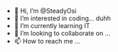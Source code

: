 - 👋 Hi, I’m @SteadyOsi
- 👀 I’m interested in coding... duhh 
- 🌱 I’m currently learning IT
- 💞️ I’m looking to collaborate on ...
- 📫 How to reach me ...

<!---
SteadyOsi/SteadyOsi is a ✨ special ✨ repository because its `README.md` (this file) appears on your GitHub profile.
You can click the Preview link to take a look at your changes.
--->
